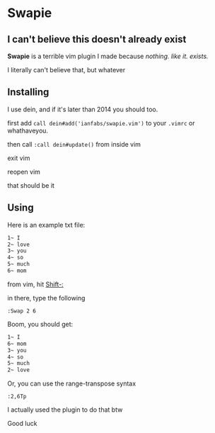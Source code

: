 # Swapie 
## I can't believe this doesn't already exist

**Swapie** is a terrible vim plugin I made because *nothing. like it. exists.*

I literally can't believe that, but whatever

## Installing

I use dein, and if it's later than 2014 you should too.

first add `call dein#add('ianfabs/swapie.vim')` to your `.vimrc` or whathaveyou.

then call `:call dein#update()` from inside vim

exit vim

reopen vim

that should be it

## Using

Here is an example txt file:

```txt
1~ I
2~ love
3~ you
4~ so
5~ much
6~ mom
```

from vim, hit <Shift-:>

in there, type the following

`:Swap 2 6`

Boom, you should get:

```txt
1~ I
6~ mom
3~ you
4~ so
5~ much
2~ love
```

Or, you can use the range-transpose syntax

`:2,6Tp`

I actually used the plugin to do that btw

Good luck
